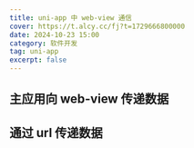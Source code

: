 ```yaml
---
title: uni-app 中 web-view 通信
cover: https://t.alcy.cc/fj?t=1729666800000
date: 2024-10-23 15:00
category: 软件开发
tag: uni-app
excerpt: false
---
```


## 主应用向 web-view 传递数据

## 通过 url 传递数据

